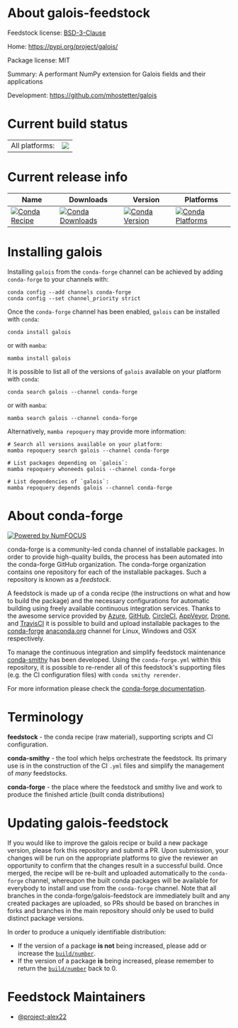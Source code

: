 About galois-feedstock
======================

Feedstock license: [BSD-3-Clause](https://github.com/conda-forge/galois-feedstock/blob/main/LICENSE.txt)

Home: https://pypi.org/project/galois/

Package license: MIT

Summary: A performant NumPy extension for Galois fields and their applications

Development: https://github.com/mhostetter/galois

Current build status
====================


<table><tr><td>All platforms:</td>
    <td>
      <a href="https://dev.azure.com/conda-forge/feedstock-builds/_build/latest?definitionId=24759&branchName=main">
        <img src="https://dev.azure.com/conda-forge/feedstock-builds/_apis/build/status/galois-feedstock?branchName=main">
      </a>
    </td>
  </tr>
</table>

Current release info
====================

| Name | Downloads | Version | Platforms |
| --- | --- | --- | --- |
| [![Conda Recipe](https://img.shields.io/badge/recipe-galois-green.svg)](https://anaconda.org/conda-forge/galois) | [![Conda Downloads](https://img.shields.io/conda/dn/conda-forge/galois.svg)](https://anaconda.org/conda-forge/galois) | [![Conda Version](https://img.shields.io/conda/vn/conda-forge/galois.svg)](https://anaconda.org/conda-forge/galois) | [![Conda Platforms](https://img.shields.io/conda/pn/conda-forge/galois.svg)](https://anaconda.org/conda-forge/galois) |

Installing galois
=================

Installing `galois` from the `conda-forge` channel can be achieved by adding `conda-forge` to your channels with:

```
conda config --add channels conda-forge
conda config --set channel_priority strict
```

Once the `conda-forge` channel has been enabled, `galois` can be installed with `conda`:

```
conda install galois
```

or with `mamba`:

```
mamba install galois
```

It is possible to list all of the versions of `galois` available on your platform with `conda`:

```
conda search galois --channel conda-forge
```

or with `mamba`:

```
mamba search galois --channel conda-forge
```

Alternatively, `mamba repoquery` may provide more information:

```
# Search all versions available on your platform:
mamba repoquery search galois --channel conda-forge

# List packages depending on `galois`:
mamba repoquery whoneeds galois --channel conda-forge

# List dependencies of `galois`:
mamba repoquery depends galois --channel conda-forge
```


About conda-forge
=================

[![Powered by
NumFOCUS](https://img.shields.io/badge/powered%20by-NumFOCUS-orange.svg?style=flat&colorA=E1523D&colorB=007D8A)](https://numfocus.org)

conda-forge is a community-led conda channel of installable packages.
In order to provide high-quality builds, the process has been automated into the
conda-forge GitHub organization. The conda-forge organization contains one repository
for each of the installable packages. Such a repository is known as a *feedstock*.

A feedstock is made up of a conda recipe (the instructions on what and how to build
the package) and the necessary configurations for automatic building using freely
available continuous integration services. Thanks to the awesome service provided by
[Azure](https://azure.microsoft.com/en-us/services/devops/), [GitHub](https://github.com/),
[CircleCI](https://circleci.com/), [AppVeyor](https://www.appveyor.com/),
[Drone](https://cloud.drone.io/welcome), and [TravisCI](https://travis-ci.com/)
it is possible to build and upload installable packages to the
[conda-forge](https://anaconda.org/conda-forge) [anaconda.org](https://anaconda.org/)
channel for Linux, Windows and OSX respectively.

To manage the continuous integration and simplify feedstock maintenance
[conda-smithy](https://github.com/conda-forge/conda-smithy) has been developed.
Using the ``conda-forge.yml`` within this repository, it is possible to re-render all of
this feedstock's supporting files (e.g. the CI configuration files) with ``conda smithy rerender``.

For more information please check the [conda-forge documentation](https://conda-forge.org/docs/).

Terminology
===========

**feedstock** - the conda recipe (raw material), supporting scripts and CI configuration.

**conda-smithy** - the tool which helps orchestrate the feedstock.
                   Its primary use is in the construction of the CI ``.yml`` files
                   and simplify the management of *many* feedstocks.

**conda-forge** - the place where the feedstock and smithy live and work to
                  produce the finished article (built conda distributions)


Updating galois-feedstock
=========================

If you would like to improve the galois recipe or build a new
package version, please fork this repository and submit a PR. Upon submission,
your changes will be run on the appropriate platforms to give the reviewer an
opportunity to confirm that the changes result in a successful build. Once
merged, the recipe will be re-built and uploaded automatically to the
`conda-forge` channel, whereupon the built conda packages will be available for
everybody to install and use from the `conda-forge` channel.
Note that all branches in the conda-forge/galois-feedstock are
immediately built and any created packages are uploaded, so PRs should be based
on branches in forks and branches in the main repository should only be used to
build distinct package versions.

In order to produce a uniquely identifiable distribution:
 * If the version of a package **is not** being increased, please add or increase
   the [``build/number``](https://docs.conda.io/projects/conda-build/en/latest/resources/define-metadata.html#build-number-and-string).
 * If the version of a package **is** being increased, please remember to return
   the [``build/number``](https://docs.conda.io/projects/conda-build/en/latest/resources/define-metadata.html#build-number-and-string)
   back to 0.

Feedstock Maintainers
=====================

* [@project-alex22](https://github.com/project-alex22/)

